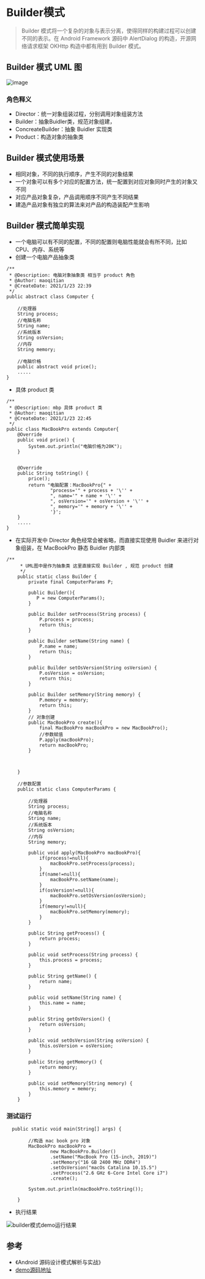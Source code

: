 # Builder模式
> Builder 模式将一个复杂的对象与表示分离，使得同样的构建过程可以创建不同的表示。在 Android Framework 源码中 AlertDialog 的构造，开源网络请求框架 OKHttp 构造中都有用到 Builder 模式。

## Builder 模式 UML 图

![image](https://github.com/maoqitian/MaoMdPhoto/raw/master/%E8%AE%BE%E8%AE%A1%E6%A8%A1%E5%BC%8F/builder%E6%A8%A1%E5%BC%8F/builder-design.png)

### 角色释义  

- Director：统一对象组装过程，分别调用对象组装方法
- Builder：抽象Buidler类，规范对象组建，
- ConcreateBuilder：抽象 Buidler 实现类
- Product：构造对象的抽象类

## Builder 模式使用场景

- 相同对象，不同的执行顺序，产生不同的对象结果
- 一个对象可以有多个对应的配置方法，统一配置到对应对象同时产生的对象又不同
- 对应产品对象复杂，产品调用顺序不同产生不同结果
- 建造产品对象有独立的算法来对产品的构造装配产生影响

## Builder 模式简单实现

- 一个电脑可以有不同的配置，不同的配置则电脑性能就会有所不同，比如 CPU、内存、系统等
- 创建一个电脑产品抽象类

```
/**
 * @Description: 电脑对象抽象类 相当于 product 角色
 * @Author: maoqitian
 * @CreateDate: 2021/1/23 22:39
 */
public abstract class Computer {

    //处理器
    String process;
    //电脑名称
    String name;
    //系统版本
    String osVersion;
    //内存
    String memory;

    //电脑价格
    public abstract void price();
    .....
}
```
- 具体 product 类

```
/**
 * @Description: mbp 具体 product 类
 * @Author: maoqitian
 * @CreateDate: 2021/1/23 22:45
 */
public class MacBookPro extends Computer{
    @Override
    public void price() {
        System.out.println("电脑价格为20K");
    }


    @Override
    public String toString() {
        price();
        return "电脑配置：MacBookPro{" +
                "process='" + process + '\'' +
                ", name='" + name + '\'' +
                ", osVersion='" + osVersion + '\'' +
                ", memory='" + memory + '\'' +
                '}';
    }
    .....
}
```
- 在实际开发中 Director 角色经常会被省略，而直接实现使用 Buidler 来进行对象组装，在 MacBookPro 静态 Buidler 内部类
```
/**
     * UML图中是作为抽象类 这里直接实现 Builder , 规范 product 创建
     */
    public static class Builder {
        private final ComputerParams P;

        public Builder(){
           P = new ComputerParams();
        }

        public Builder setProcess(String process) {
            P.process = process;
            return this;
        }

        public Builder setName(String name) {
            P.name = name;
            return this;
        }

        public Builder setOsVersion(String osVersion) {
            P.osVersion = osVersion;
            return this;
        }

        public Builder setMemory(String memory) {
            P.memory = memory;
            return this;
        }
        // 对象创建
        public MacBookPro create(){
            final MacBookPro macBookPro = new MacBookPro();
            //参数赋值
            P.apply(macBookPro);
            return macBookPro;
        }



    }

    //参数配置
    public static class ComputerParams {

        //处理器
        String process;
        //电脑名称
        String name;
        //系统版本
        String osVersion;
        //内存
        String memory;

        public void apply(MacBookPro macBookPro){
            if(process!=null){
                macBookPro.setProcess(process);
            }
            if(name!=null){
                macBookPro.setName(name);
            }
            if(osVersion!=null){
                macBookPro.setOsVersion(osVersion);
            }
            if(memory!=null){
                macBookPro.setMemory(memory);
            }
        }

        public String getProcess() {
            return process;
        }

        public void setProcess(String process) {
            this.process = process;
        }

        public String getName() {
            return name;
        }

        public void setName(String name) {
            this.name = name;
        }

        public String getOsVersion() {
            return osVersion;
        }

        public void setOsVersion(String osVersion) {
            this.osVersion = osVersion;
        }

        public String getMemory() {
            return memory;
        }

        public void setMemory(String memory) {
            this.memory = memory;
        }
    }
```
### 测试运行


```
  public static void main(String[] args) {

        //构造 mac book pro 对象
        MacBookPro macBookPro =
                new MacBookPro.Builder()
                .setName("MacBook Pro (15-inch, 2019)")
                .setMemory("16 GB 2400 MHz DDR4")
                .setOsVersion("macOs Catalina 10.15.5")
                .setProcess("2.6 GHz 6-Core Intel Core i7")
                .create();

        System.out.println(macBookPro.toString());

    }
```
- 执行结果

![builder模式demo运行结果](https://github.com/maoqitian/MaoMdPhoto/raw/master/%E8%AE%BE%E8%AE%A1%E6%A8%A1%E5%BC%8F/builder%E6%A8%A1%E5%BC%8F/builder%E6%A8%A1%E5%BC%8Fdemo%E8%BF%90%E8%A1%8C%E7%BB%93%E6%9E%9C.png)

## 参考

- 《Android 源码设计模式解析与实战》
- [demo源码地址](https://github.com/maoqitian/Nice-Knowledge-System/tree/master/%E8%AE%A1%E7%AE%97%E6%9C%BA%E5%9F%BA%E7%A1%80/%E8%AE%BE%E8%AE%A1%E6%A8%A1%E5%BC%8F/DesignPattern/src/main/java/builder)
